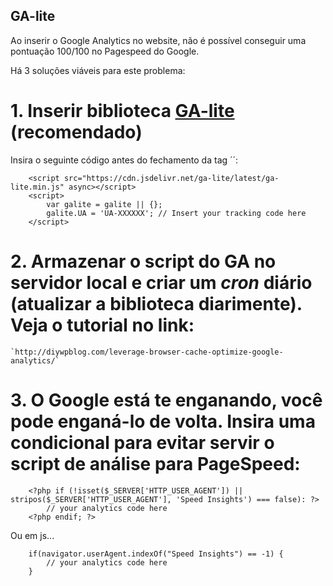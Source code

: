 

GA-lite
---

Ao inserir o Google Analytics no website, não é possível conseguir uma pontuação 100/100 no Pagespeed do Google.

Há 3 soluções viáveis para este problema:


# 1. Inserir biblioteca [GA-lite](https://github.com/jehna/ga-lite) (recomendado)        

Insira o seguinte código antes do fechamento da tag ´<body>´:            
    
        <script src="https://cdn.jsdelivr.net/ga-lite/latest/ga-lite.min.js" async></script>
        <script>
            var galite = galite || {};
            galite.UA = 'UA-XXXXXX'; // Insert your tracking code here
        </script>



# 2. Armazenar o script do GA no servidor local e criar um *cron* diário (atualizar a biblioteca diarimente). Veja o tutorial no link:

    `http://diywpblog.com/leverage-browser-cache-optimize-google-analytics/`



# 3. O Google está te enganando, você pode enganá-lo de volta. Insira uma condicional para evitar servir o script de análise para PageSpeed:

        <?php if (!isset($_SERVER['HTTP_USER_AGENT']) || stripos($_SERVER['HTTP_USER_AGENT'], 'Speed Insights') === false): ?>
            // your analytics code here
        <?php endif; ?>

Ou em js...

        if(navigator.userAgent.indexOf("Speed Insights") == -1) {
            // your analytics code here
        }

